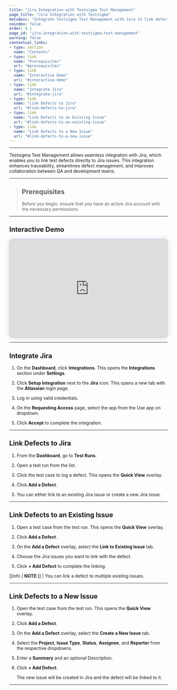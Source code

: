 ```yaml
---
title: "Jira Integration with Testsigma Test Management"
page_title: "Jira Integration with Testsigma"
metadesc: "Integrate Testsigma Test Management with Jira to link defects to issues, enhance traceability, streamline defect management, and boost team collaboration"
noindex: false
order: 8.1
page_id: "jira-integration-with-testsigma-test-management"
warning: false
contextual_links:
- type: section
  name: "Contents"
- type: link
  name: "Prerequisites"
  url: "#prerequisites"
- type: link
  name: "Interactive Demo"
  url: "#interactive-demo"
- type: link
  name: "Integrate Jira"
  url: "#integrate-jira"
- type: link
  name: "Link Defects to Jira"
  url: "#link-defects-to-jira"
- type: link
  name: "Link Defects to an Existing Issue"
  url: "#link-defects-to-an-existing-issue"
- type: link
  name: "Link Defects to a New Issue"
  url: "#link-defects-to-a-new-issue"
---
```


---

Testsigma Test Management allows seamless integration with Jira, which enables you to link test defects directly to Jira issues. This integration enhances traceability, streamlines defect management, and improves collaboration between QA and development teams.

---

> ## **Prerequisites**
> 
> Before you begin, ensure that you have an active Jira account with the necessary permissions. 

---

## **Interactive Demo**

<div>
  <script async src="https://js.storylane.io/js/v2/storylane.js"></script>
  <div class="sl-embed" style="position:relative;padding-bottom:calc(57.41% + 25px);width:100%;height:0;transform:scale(1)">
    <iframe loading="lazy" class="sl-demo" src="https://app.storylane.io/demo/52pdruqngdxp?embed=inline" name="sl-embed" allow="fullscreen" allowfullscreen style="position:absolute;top:0;left:0;width:100%!important;height:100%!important;border:1px solid rgba(63,95,172,0.35);box-shadow: 0px 0px 18px rgba(26, 19, 72, 0.15);border-radius:10px;box-sizing:border-box;"></iframe>
  </div>
</div>

---

## **Integrate Jira** 

1. On the **Dashboard**, click **Integrations**. This opens the **Integrations** section under **Settings**.

2. Click **Setup Integration** next to the **Jira** icon. This opens a new tab with the **Atlassian** login page.

3. Log in using valid credentials.

4. On the **Requesting Access** page, select the app from the Use app on dropdown.

5. Click **Accept** to complete the integration. 

---

## **Link Defects to Jira** 

1. From the **Dashboard**, go to **Test Runs**.

2. Open a test run from the list.

3. Click the test case to log a defect. This opens the **Quick View** overlay.

4. Click **Add a Defect**.

5. You can either link to an existing Jira issue or create a new Jira issue.

---

## **Link Defects to an Existing Issue**

1. Open a test case from the test run. This opens the **Quick View** overlay.

2. Click **Add a Defect**.

3. On the **Add a Defect** overlay, select the **Link to Existing Issue** tab.

4. Choose the Jira issues you want to link with the defect.

5. Click **+ Add Defect** to complete the linking.

[[info | **NOTE**:]]
| You can link a defect to multiple existing issues.

---

## **Link Defects to a New Issue**

1. Open the test case from the test run. This opens the **Quick View** overlay.

2. Click **Add a Defect**.

3. On the **Add a Defect** overlay, select the **Create a New Issue** tab.

4. Select the **Project**, **Issue Type**, **Status**, **Assignee**, and **Reporter** from the respective dropdowns.

5. Enter a **Summary** and an optional Description.

6. Click **+ Add Defect**.

   The new issue will be created in Jira and the defect will be linked to it.

---